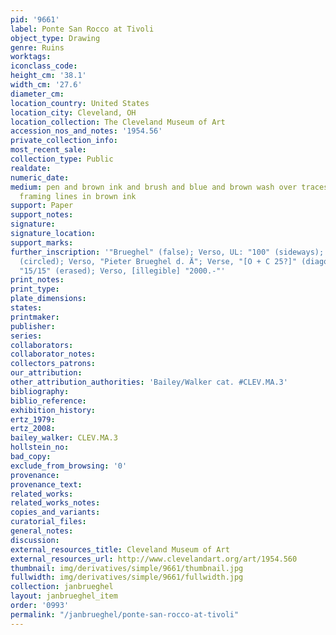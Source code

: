 ```yaml
---
pid: '9661'
label: Ponte San Rocco at Tivoli
object_type: Drawing
genre: Ruins
worktags:
iconclass_code:
height_cm: '38.1'
width_cm: '27.6'
diameter_cm:
location_country: United States
location_city: Cleveland, OH
location_collection: The Cleveland Museum of Art
accession_nos_and_notes: '1954.56'
private_collection_info:
most_recent_sale:
collection_type: Public
realdate:
numeric_date:
medium: pen and brown ink and brush and blue and brown wash over traces of black chalk;
  framing lines in brown ink
support: Paper
support_notes:
signature:
signature_location:
support_marks:
further_inscription: '"Brueghel" (false); Verso, UL: "100" (sideways); Verso, "13"
  (circled); Verso, "Pieter Brueghel d. Ä"; Verse, "[O + C 25?]" (diagonally); Verso,
  "15/15" (erased); Verso, [illegible] "2000.-"'
print_notes:
print_type:
plate_dimensions:
states:
printmaker:
publisher:
series:
collaborators:
collaborator_notes:
collectors_patrons:
our_attribution:
other_attribution_authorities: 'Bailey/Walker cat. #CLEV.MA.3'
bibliography:
biblio_reference:
exhibition_history:
ertz_1979:
ertz_2008:
bailey_walker: CLEV.MA.3
hollstein_no:
bad_copy:
exclude_from_browsing: '0'
provenance:
provenance_text:
related_works:
related_works_notes:
copies_and_variants:
curatorial_files:
general_notes:
discussion:
external_resources_title: Cleveland Museum of Art
external_resources_url: http://www.clevelandart.org/art/1954.560
thumbnail: img/derivatives/simple/9661/thumbnail.jpg
fullwidth: img/derivatives/simple/9661/fullwidth.jpg
collection: janbrueghel
layout: janbrueghel_item
order: '0993'
permalink: "/janbrueghel/ponte-san-rocco-at-tivoli"
---
```

